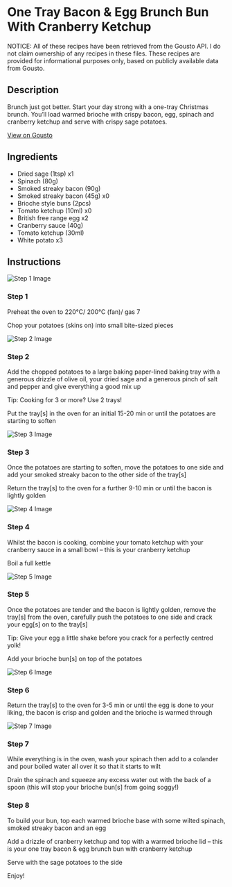 # One Tray Bacon & Egg Brunch Bun With Cranberry Ketchup

NOTICE: All of these recipes have been retrieved from the Gousto API. I do not claim ownership of any recipes in these files. These recipes are provided for informational purposes only, based on publicly available data from Gousto.

## Description

Brunch just got better. Start your day strong with a one-tray Christmas brunch. You’ll load warmed brioche with crispy bacon, egg, spinach and cranberry ketchup and serve with crispy sage potatoes.

[View on Gousto](https://www.gousto.co.uk/recipes/cookbook/one-tray-bacon-egg-brunch-bun-with-cranberry-ketchup)

## Ingredients

- Dried sage (1tsp) x1
- Spinach (80g)
- Smoked streaky bacon (90g)
- Smoked streaky bacon (45g) x0
- Brioche style buns (2pcs)
- Tomato ketchup (10ml) x0
- British free range egg x2
- Cranberry sauce (40g)
- Tomato ketchup (30ml)
- White potato x3

## Instructions

![Step 1 Image](https://production-media.gousto.co.uk/cms/recipe-step-image/step-1-11-1728642301272-x200.jpg)

### Step 1

Preheat the oven to 220°C/ 200°C (fan)/ gas 7

Chop your potatoes (skins on) into small bite-sized pieces

![Step 2 Image](https://production-media.gousto.co.uk/cms/recipe-step-image/step-2-11-1728642308790-x200.jpg)

### Step 2

Add the chopped potatoes to a large baking paper-lined baking tray with a generous drizzle of olive oil, your dried sage and a generous pinch of salt and pepper and give everything a good mix up

Tip: Cooking for 3 or more? Use 2 trays!

Put the tray[s] in the oven for an initial 15-20 min or until the potatoes are starting to soften

![Step 3 Image](https://production-media.gousto.co.uk/cms/recipe-step-image/step-3-11-1728642312438-x200.jpg)

### Step 3

Once the potatoes are starting to soften, move the potatoes to one side and add your smoked streaky bacon to the other side of the tray[s]

Return the tray[s] to the oven for a further 9-10 min or until the bacon is lightly golden

![Step 4 Image](https://production-media.gousto.co.uk/cms/recipe-step-image/step-4-11-1728642317461-x200.jpg)

### Step 4

Whilst the bacon is cooking, combine your tomato ketchup with your cranberry sauce in a small bowl – this is your cranberry ketchup

Boil a full kettle

![Step 5 Image](https://production-media.gousto.co.uk/cms/recipe-step-image/step-5-11-1728642321713-x200.jpg)

### Step 5

Once the potatoes are tender and the bacon is lightly golden, remove the tray[s] from the oven, carefully push the potatoes to one side and crack your egg[s] on to the tray[s]

Tip: Give your egg a little shake before you crack for a perfectly centred yolk!

Add your brioche bun[s] on top of the potatoes

![Step 6 Image](https://production-media.gousto.co.uk/cms/recipe-step-image/step-6-11-1728642325685-x200.jpg)

### Step 6

Return the tray[s] to the oven for 3-5 min or until the egg is done to your liking, the bacon is crisp and golden and the brioche is warmed through

![Step 7 Image](https://production-media.gousto.co.uk/cms/recipe-step-image/step-7-11-1728642329590-x200.jpg)

### Step 7

While everything is in the oven, wash your spinach then add to a colander and pour boiled water all over it so that it starts to wilt

Drain the spinach and squeeze any excess water out with the back of a spoon (this will stop your brioche bun[s] from going soggy!)

### Step 8

To build your bun, top each warmed brioche base with some wilted spinach, smoked streaky bacon and an egg

Add a drizzle of cranberry ketchup and top with a warmed brioche lid – this is your one tray bacon & egg brunch bun with cranberry ketchup

Serve with the sage potatoes to the side

Enjoy!

